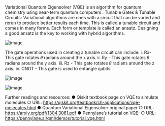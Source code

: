 

Variational Quantum Eigensolver (VQE) is an algorithm for quantum chemistry using near-term quantum computers .
Tunable Gates & Tunable Circuits: Variational algorithms are ones with a circuit
that can be varied and rerun to produce better results each time. This is called a
tunable circuit and comes in many forms. Each form or template is called an
ansatz. Designing a good ansatz is the key to working with hybrid algorithms.

![image](https://user-images.githubusercontent.com/68777214/220974987-3f557806-07dc-4756-91e8-b61bd3946244.png)

The gate operations used in creating a tunable circuit can include:
i. Rx- This gate rotates 𝜃 radians around the x axis.
ii. Ry - This gate rotates 𝜃 radians around the y axis.
iii. Rz - This gate rotates 𝜃 radians around the z axis.
iv. CNOT - This gate is used to entangle qubits

![image](https://user-images.githubusercontent.com/68777214/220975619-5d5b095d-c989-4b7b-92dc-ffdeee79dd95.png)



![image](https://user-images.githubusercontent.com/68777214/220974060-45a7f5d7-7b33-4b6d-a094-323b89c8d53a.png)

Further readings and resources:
● Qiskit textbook page on VQE to simulate molecules
○ URL: https://qiskit.org/textbook/ch-applications/vqe-molecules.html
● Quantum Variational Eigensolver original paper
○ URL: https://arxiv.org/pdf/1304.3061.pdf
● Pennylane’s tutorial on VQE:
○ URL: https://pennylane.ai/qml/demos/tutorial_vqe.html
